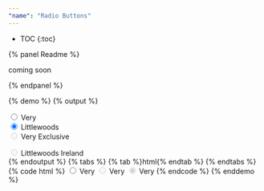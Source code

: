 ```yaml
---
"name": "Radio Buttons"
---
```


* TOC
{:toc}

{% panel Readme %}

  coming soon

{% endpanel %}

{% demo %}
{% output %}
<div class="radiobuttons-container">
  <div>
    <form action="">
      <label for="very-demo" class="radioButton">
        <input type="radio" name="brand" value="very" id="very-demo">
        Very
      </label>
      <br>
      <label for="lw-demo" class="radioButton">
        <input type="radio" name="brand" value="lw" id="lw-demo" checked>
        Littlewoods
      </label>
      <br>
      <label for="ve-demo" class="radioButton">
        <input type="radio" name="brand" value="ve" id="ve-demo" disabled>
        Very Exclusive
      </label>
      <br>
    </form>
    <label for="lwi-demo" class="radioButton">
      <input type="radio" name="brand" value="lwi" id="lwi-demo" checked disabled>
      Littlewoods Ireland
    </label>
  </div>
</div>  
{% endoutput %}
{% tabs %}
{% tab %}html{% endtab %}
{% endtabs %}
{% code html %}
  <!-- default -->
  <label for="very" class="radioButton">
    <input type="radio" name="brand" value="very" id="very">
    Very
  </label>
  <!-- disabled -->
  <label for="ve" class="radioButton">
    <input type="radio" name="brand" value="ve" id="ve" disabled>
    Very
  </label>
  <!-- disabled & checked -->
  <label for="ve" class="radioButton">
    <input type="radio" name="brand" value="ve" id="ve" checked disabled>
    Very
  </label>
{% endcode %}
{% enddemo %}